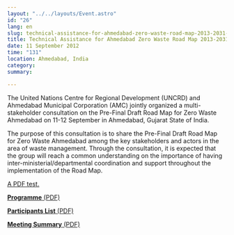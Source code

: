 ```yaml
---
layout: "../../layouts/Event.astro"
id: "26"
lang: en
slug: technical-assistance-for-ahmedabad-zero-waste-road-map-2013-2031-bb08
title: Technical Assistance for Ahmedabad Zero Waste Road Map 2013-2031
date: 11 September 2012
time: "131"
location: Ahmedabad, India
category: 
summary: 

---
```

The United Nations Centre for Regional Development (UNCRD) and Ahmedabad Municipal Corporation (AMC) jointly organized a multi-stakeholder consultation on the Pre-Final Draft Road Map for Zero Waste Ahmedabad on 11-12 September in Ahmedabad, Gujarat State of India.

The purpose of this consultation is to share the Pre-Final Draft Road Map for Zero Waste Ahmedabad among the key stakeholders and actors in the area of waste management. Through the consultation, it is expected that the group will reach a common understanding on the importance of having inter-ministerial/departmental coordination and support throughout the implementation of the Road Map.

[A PDF test.](images/letter_from_seo_vcs_2022_unoc_signed.pdf)

[**Programme** (PDF)](content/documents/Draft-Programme-Ahmedabad-Consultation.pdf)

[**Participants List** (PDF)](content/documents/Participant%20list%20-%20without%20phone.pdf)

[**Meeting Summary** (PDF)](content/documents/Meeting%20summary.pdf)